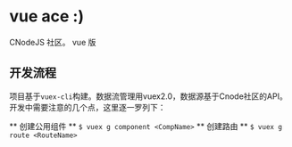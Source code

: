 # vue ace :)
CNodeJS 社区。 vue 版


## 开发流程
项目基于`vuex-cli`构建。数据流管理用vuex2.0，数据源基于Cnode社区的API。
开发中需要注意的几个点，这里逐一罗列下：

** 创建公用组件 **
    ```
    $ vuex g component <CompName>
    ```
** 创建路由 **
    ```
    $ vuex g route <RouteName>
    ```